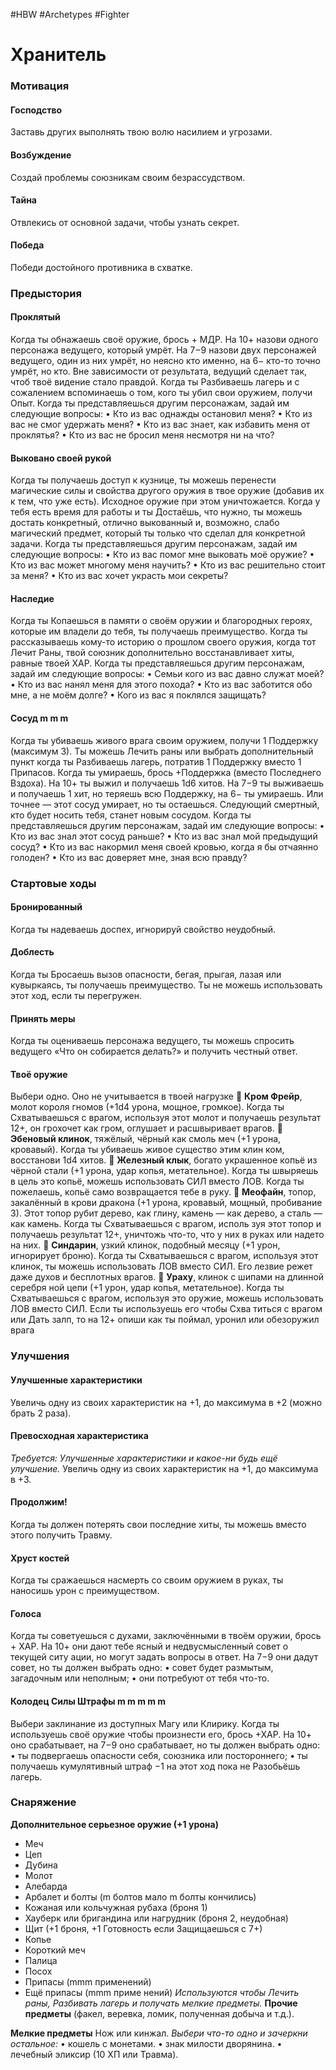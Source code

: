 #HBW #Archetypes #Fighter 
# Хранитель

### Мотивация

#### Господство 
Заставь других выполнять твою волю насилием и угрозами. 

#### Возбуждение
Создай проблемы союзникам своим безрассудством. 

#### Тайна 
Отвлекись от основной задачи, чтобы узнать секрет. 

#### Победа
Победи достойного противника в схватке.

### Предыстория

#### Проклятый 
Когда ты обнажаешь своё оружие, брось + МДР. На 10+ назови одного персонажа ведущего, который умрёт. На 7−9 назови двух персонажей ведущего, один из них умрёт, но неясно кто именно, на 6− кто-то точно умрёт, но кто. Вне зависимости от результата, ведущий сделает так, чтоб твоё видение стало правдой. 
Когда ты Разбиваешь лагерь и с сожалением вспоминаешь о том, кого ты убил свои оружием, получи Опыт. 
Когда ты представляешься другим персонажам, задай им следующие вопросы: 
• Кто из вас однажды остановил меня? 
• Кто из вас не смог удержать меня? 
• Кто из вас знает, как избавить меня от проклятья? 
• Кто из вас не бросил меня несмотря ни на что?

#### Выковано своей рукой 
Когда ты получаешь доступ к кузнице, ты можешь перенести магические силы и свойства другого оружия в твое оружие (добавив их к тем, что уже есть). Исходное оружие при этом уничтожается. 
Когда у тебя есть время для работы и ты Достаёшь, что нужно, ты можешь достать конкретный, отлично выкованный и, возможно, слабо магический предмет, который ты только что сделал для конкретной задачи. 
Когда ты представляешься другим персонажам, задай им следующие вопросы: 
• Кто из вас помог мне выковать моё оружие? 
• Кто из вас может многому меня научить? 
• Кто из вас решительно стоит за меня? 
• Кто из вас хочет украсть мои секреты?

#### Наследие 
Когда ты Копаешься в памяти о своём оружии и благородных героях, которые им владели до тебя, ты получаешь преимущество. 
Когда ты рассказываешь кому-то историю о прошлом своего оружия, когда тот Лечит Раны, твой союзник дополнительно восстанавливает хиты, равные твоей ХАР. 
Когда ты представляешься другим персонажам, задай им следующие вопросы: 
• Семьи кого из вас давно служат моей? 
• Кто из вас нанял меня для этого похода? 
• Кто из вас заботится обо мне, а не моём долге? 
• Кого из вас я поклялся защищать?

#### Сосуд m m m 
Когда ты убиваешь живого врага своим оружием, получи 1 Поддержку (максимум 3). Ты можешь Лечить раны или выбрать дополнительный пункт когда ты Разбиваешь лагерь, потратив 1 Поддержку вместо 1 Припасов. 
Когда ты умираешь, брось +Поддержка (вместо Последнего Вздоха). На 10+ ты выжил и получаешь 1d6 хитов. На 7−9 ты выживаешь и получаешь 1 хит, но теряешь всю Поддержку, на 6− ты умираешь. Или точнее — этот сосуд умирает, но ты остаешься. Следующий смертный, кто будет носить тебя, станет новым сосудом. 
Когда ты представляешься другим персонажам, задай им следующие вопросы: 
• Кто из вас знал этот сосуд раньше? 
• Кто из вас знал мой предыдущий сосуд? 
• Кто из вас накормил меня своей кровью, когда я бы отчаянно голоден? 
• Кто из вас доверяет мне, зная всю правду?

### Стартовые ходы

#### Бронированный 
Когда ты надеваешь доспех, игнорируй свойство неудобный. 

#### Доблесть 
Когда ты Бросаешь вызов опасности, бегая, прыгая, лазая или кувыркаясь, ты получаешь преимущество. Ты не можешь использовать этот ход, если ты перегружен. 

#### Принять меры 
Когда ты оцениваешь персонажа ведущего, ты можешь спросить ведущего «Что он собирается делать?» и получить честный ответ.

#### Твоё оружие 
Выбери одно. Оно не учитывается в твоей нагрузке 
 **Кром Фрейр**, молот короля гномов (+1d4 урона, мощное, громкое). Когда ты Схватываешься с врагом, используя этот молот и получаешь результат 12+, он грохочет как гром, оглушает и расшвыривает врагов. 
 **Эбеновый клинок**, тяжёлый, чёрный как смоль меч (+1 урона, кровавый). Когда ты убиваешь живое существо этим клин ком, восстанови 1d4 хитов. 
 **Железный клык**, богато украшенное копьё из чёрной стали (+1 урона, удар копья, метательное). Когда ты швыряешь в цель это копьё, можешь использовать СИЛ вместо ЛОВ. Когда ты пожелаешь, копьё само возвращается тебе в руку. 
 **Меофайн**, топор, закалённый в крови дракона (+1 урона, кровавый, мощный, пробивание 3). Этот топор рубит дерево, как глину, камень — как дерево, а сталь — как камень. Когда ты Схватываешься с врагом, исполь зуя этот топор и получаешь результат 12+, уничтожь что-то, что у них в руках или надето на них. 
 **Синдарин**, узкий клинок, подобный месяцу (+1 урон, игнорирует броню). Когда ты Схватываешься с врагом, используя этот клинок, ты можешь использовать ЛОВ вместо СИЛ. Его лезвие режет даже духов и бесплотных врагов. 
 **Ураху**, клинок с шипами на длинной серебря ной цепи (+1 урон, удар копья, метательное). Когда ты Схватываешься с врагом, используя это оружие, можешь использовать ЛОВ вместо СИЛ. Если ты используешь его чтобы Схва титься с врагом или Дать залп, то на 12+ опиши как ты поймал, уронил или обезоружил врага

### Улучшения

#### Улучшенные характеристики 
Увеличь одну из своих характеристик на +1, до максимума в +2 (можно брать 2 раза).

#### Превосходная характеристика 
*Требуется: Улучшенные характеристики и какое-ни будь ещё улучшение.* 
Увеличь одну из своих характеристик на +1, до максимума в +3.

#### Продолжим! 
Когда ты должен потерять свои последние хиты, ты можешь вместо этого получить Травму. 

#### Хруст костей 
Когда ты сражаешься насмерть со своим оружием в руках, ты наносишь урон с преимуществом.

#### Голоса 
Когда ты советуешься с духами, заключёнными в твоём оружии, брось + ХАР. На 10+ они дают тебе ясный и недвусмысленный совет о текущей ситу ации, но могут задать вопросы в ответ. На 7−9 они дадут совет, но ты должен выбрать одно: 
• совет будет размытым, загадочным или неполным; 
• они потребуют от тебя что-то.

#### Колодец Силы Штрафы m m m m m 
Выбери заклинание из доступных Магу или Клирику. 
Когда ты используешь своё оружие чтобы произнести его, брось +ХАР. На 10+ оно срабатывает, на 7−9 оно срабатывает, но ты должен выбрать одно: 
• ты подвергаешь опасности себя, союзника или постороннего; 
• ты получаешь кумулятивный штраф −1 на этот ход пока не Разобьёшь лагерь.

### Снаряжение

**Дополнительное серьезное оружие (+1 урона)** 
- Меч 
- Цеп 
- Дубина 
- Молот 
- Алебарда 
- Арбалет и болты (m болтов мало m болты кончились) 
- Кожаная или кольчужная рубаха (броня 1) 
- Хауберк или бригандина или нагрудник (броня 2, неудобная) 
- Щит (+1 броня, +1 Готовность если Защищаешься с 7+) 
- Копье 
- Короткий меч 
- Палица 
- Посох
- Припасы (mmm применений) 
- Ещё припасы (mmm приме нений)
*Используются чтобы Лечить раны, Разбивать лагерь и получать мелкие предметы.*
**Прочие предметы** (факел, веревка, ломик, полученная добыча и т.д.).

**Мелкие предметы**
Нож или кинжал. 
*Выбери что-то одно и зачеркни остальное:* 
• кошель с монетами. 
• знак милости дворянина. 
• лечебный эликсир (10 ХП или Травма).